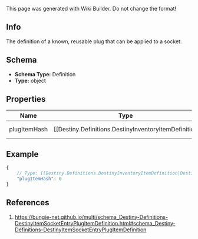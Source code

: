 <span class="wiki-builder">This page was generated with Wiki Builder. Do not change the format!</span>

## Info
The definition of a known, reusable plug that can be applied to a socket.

## Schema
* **Schema Type:** Definition
* **Type:** object

## Properties
Name | Type | Description
---- | ---- | -----------
plugItemHash | [[Destiny.Definitions.DestinyInventoryItemDefinition|Destiny-Definitions-DestinyInventoryItemDefinition]]:integer:uint32 | The hash identifier of a DestinyInventoryItemDefinition representing the plugthat can be inserted.

## Example
```javascript
{
    // Type: [[Destiny.Definitions.DestinyInventoryItemDefinition|Destiny-Definitions-DestinyInventoryItemDefinition]]:integer:uint32
    "plugItemHash": 0
}

```

## References
1. https://bungie-net.github.io/multi/schema_Destiny-Definitions-DestinyItemSocketEntryPlugItemDefinition.html#schema_Destiny-Definitions-DestinyItemSocketEntryPlugItemDefinition

